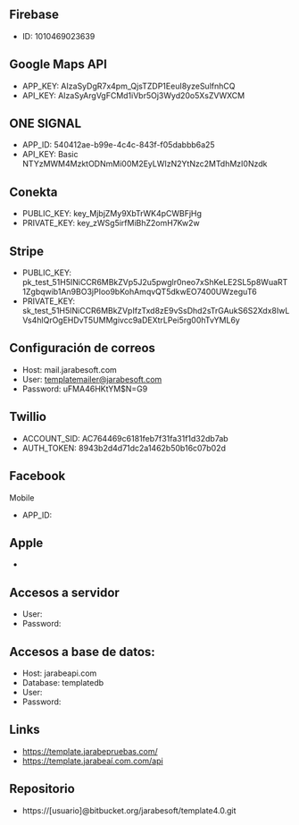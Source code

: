 ## Firebase

 - ID: 1010469023639

## Google Maps API

 - APP_KEY: AIzaSyDgR7x4pm_QjsTZDP1EeuI8yzeSulfnhCQ
 - API_KEY: AIzaSyArgVgFCMd1iVbr5Oj3Wyd20o5XsZVWXCM

## ONE SIGNAL

 - APP_ID: 540412ae-b99e-4c4c-843f-f05dabbb6a25
 - API_KEY: Basic NTYzMWM4MzktODNmMi00M2EyLWIzN2YtNzc2MTdhMzI0Nzdk

## Conekta
 - PUBLIC_KEY: key_MjbjZMy9XbTrWK4pCWBFjHg
 - PRIVATE_KEY: key_zWSg5irfMiBhZ2omH7Kw2w

## Stripe

 - PUBLIC_KEY: pk_test_51H5INiCCR6MBkZVp5J2u5pwglr0neo7xShKeLE2SL5p8WuaRT1Zgbqwib1An9BO3jPIoo9bKohAmqvQT5dkwEO7400UWzeguT6
 - PRIVATE_KEY: sk_test_51H5INiCCR6MBkZVpIfzTxd8zE9vSsDhd2sTrGAukS6S2Xdx8IwLVs4hlQrOgEHDvT5UMMgivcc9aDEXtrLPei5rg00hTvYML6y

## Configuración de correos

 - Host: mail.jarabesoft.com
 - User: templatemailer@jarabesoft.com
 - Password: uFMA46HKtYM$N=G9

## Twillio

 - ACCOUNT_SID: AC764469c6181feb7f31fa31f1d32db7ab
 - AUTH_TOKEN: 8943b2d4d71dc2a1462b50b16c07b02d

## Facebook

 Mobile
  - APP_ID: 

## Apple
 -

## Accesos a servidor
  - User: 
  - Password:
  
## Accesos a base de datos:
  - Host: jarabeapi.com
  - Database: templatedb
  - User: 
  - Password:

## Links
  - https://template.jarabepruebas.com/
  - https://template.jarabeaí.com.com/api

## Repositorio
 - https://[usuario]@bitbucket.org/jarabesoft/template4.0.git
